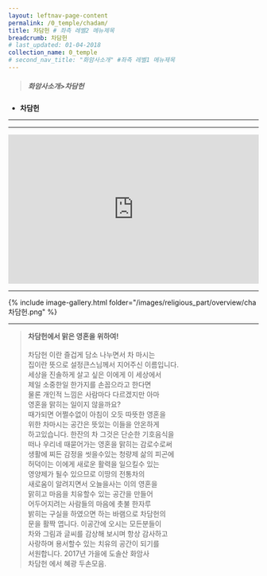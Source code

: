 ```yaml
---
layout: leftnav-page-content
permalink: /0_temple/chadam/
title: 차담헌 # 좌측 레벨2 메뉴제목
breadcrumb: 차담헌 
# last_updated: 01-04-2018 
collection_name: 0_temple
# second_nav_title: "화암사소개" #좌측 레벨1 메뉴제목
---
```


> ##### **화암사소개>차담헌**

* **차담헌**
---
---
<iframe width="100%"
        height="300"
        src="https://youtube.com/embed/eLLwpnl7vKI?t=16"
        frameborder="0"      
        controls="1"  
        allowfullscreen></iframe>

---

{% include image-gallery.html folder="/images/religious_part/overview/cha차담헌.png" %}

---

> **차담헌에서 맑은 영혼을 위하여!**<br><br>
차담헌 이란 즐겁게 담소 나누면서 차 마시는<br>
집이란 뜻으로 설정큰스님께서 지어주신 이름입니다.<br>
세상을 진솔하게 살고 싶은 이에게 이 세상에서<br>
제일 소중한일 한가지를 손꼽으라고 한다면<br>
물론 개인적 느낌은 사람마다 다르겠지만 아마<br>
영혼을 맑히는 일이지 않을까요?<br>
때가되면 어쩔수없이 아침이 오듯 따뜻한 영혼을<br>
위한 차마시는 공간은 뜻있는 이들을 안온하게<br>
하고있습니다. 한잔의 차 그것은 단순한 기호음식을<br>
떠나 우리네 때묻어가는 영혼을 맑히는 감로수로써<br>
생활에 찌든 감정을 씻을수있는 청량제 삶의 피곤에<br>
허덕이는 이에게 새로운 활력을 일으킬수 있는<br>
영양제가 될수 있으므로 이땅의 전통차의<br>
새로움이 알려지면서 오늘을사는 이의 영혼을<br>
맑히고 마음을 치유할수 있는 공간을 만들어<br>
어두어지려는 사람들의 마음에 촛불 한자루<br>
밝히는 구실을 하였으면 하는 바램으로 차담헌의<br>
문을 활짝 엽니다. 이공간에 오시는 모든분들이<br>
차와  그림과 글씨를 감상해 보시며 항상 감사하고<br>
사랑하며 용서할수 있는 치유의 공간이 되기를<br>
서원합니다. 2017년 가을에 도솔산 화암사<br>
       차담헌 에서  혜광 두손모음.<br>
